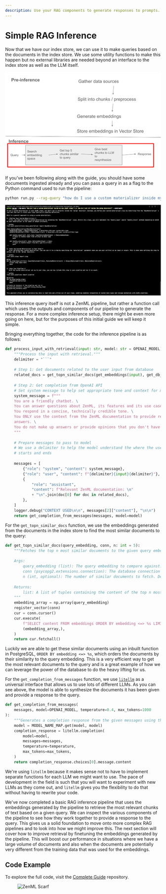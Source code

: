```yaml
---
description: Use your RAG components to generate responses to prompts.
---
```


# Simple RAG Inference

Now that we have our index store, we can use it to make queries based on the
documents in the index store. We use some utility functions to make this happen
but no external libraries are needed beyond an interface to the index store as
well as the LLM itself.

![](/docs/book/.gitbook/assets/rag-stage-4.png)

If you've been following along with the guide, you should have some documents
ingested already and you can pass a query in as a flag to the Python command
used to run the pipeline:

```bash
python run.py --rag-query "how do I use a custom materializer inside my own zenml steps? i.e. how do I set it? inside the @step decorator?" --model=gpt4
```

![](/docs/book/.gitbook/assets/rag-inference.png)

This inference query itself is not a ZenML pipeline, but rather a function call
which uses the outputs and components of our pipeline to generate the response.
For a more complex inference setup, there might be even more going on here, but
for the purposes of this initial guide we will keep it simple.

Bringing everything together, the code for the inference pipeline is as follows:

```python
def process_input_with_retrieval(input: str, model: str = OPENAI_MODEL) -> str:
    """Process the input with retrieval."""
    delimiter = "```"

    # Step 1: Get documents related to the user input from database
    related_docs = get_topn_similar_docs(get_embeddings(input), get_db_conn())

    # Step 2: Get completion from OpenAI API
    # Set system message to help set appropriate tone and context for model
    system_message = f"""
    You are a friendly chatbot. \
    You can answer questions about ZenML, its features and its use cases. \
    You respond in a concise, technically credible tone. \
    You ONLY use the context from the ZenML documentation to provide relevant
    answers. \
    You do not make up answers or provide opinions that you don't have information to support. \
    """

    # Prepare messages to pass to model
    # We use a delimiter to help the model understand the where the user_input
    # starts and ends

    messages = [
        {"role": "system", "content": system_message},
        {"role": "user", "content": f"{delimiter}{input}{delimiter}"},
        {
            "role": "assistant",
            "content": f"Relevant ZenML documentation: \n"
            + "\n".join(doc[0] for doc in related_docs),
        },
    ]
    logger.debug("CONTEXT USED\n\n", messages[2]["content"], "\n\n")
    return get_completion_from_messages(messages, model=model)
```

For the `get_topn_similar_docs` function, we use the embeddings generated from
the documents in the index store to find the most similar documents to the
query:

```python
def get_topn_similar_docs(query_embedding, conn, n: int = 5):
    """Fetches the top n most similar documents to the given query embedding from the database.

    Args:
        query_embedding (list): The query embedding to compare against.
        conn (psycopg2.extensions.connection): The database connection object.
        n (int, optional): The number of similar documents to fetch. Defaults to 5.

    Returns:
        list: A list of tuples containing the content of the top n most similar documents.
    """
    embedding_array = np.array(query_embedding)
    register_vector(conn)
    cur = conn.cursor()
    cur.execute(
        f"SELECT content FROM embeddings ORDER BY embedding <=> %s LIMIT {n}",
        (embedding_array,),
    )
    return cur.fetchall()
```

Luckily we are able to get these similar documents using an inbuilt function in
PostgreSQL, `ORDER BY embedding <=> %s`, which orders the documents by their
similarity to the query embedding. This is a very efficient way to get the most
relevant documents to the query and is a great example of how we can leverage
the power of the database to do the heavy lifting for us.

For the `get_completion_from_messages` function, we use
[`litellm`](https://github.com/BerriAI/litellm) as a universal interface that
allows us to use lots of different LLMs. As you can see above, the model is able
to synthesize the documents it has been given and provide a response to the
query.

```python
def get_completion_from_messages(
    messages, model=OPENAI_MODEL, temperature=0.4, max_tokens=1000
):
    """Generates a completion response from the given messages using the specified model."""
    model = MODEL_NAME_MAP.get(model, model)
    completion_response = litellm.completion(
        model=model,
        messages=messages,
        temperature=temperature,
        max_tokens=max_tokens,
    )
    return completion_response.choices[0].message.content
```

We're using `litellm` because it makes sense not to have to implement separate
functions for each LLM we might want to use. The pace of development in the
field is such that you will want to experiment with new LLMs as they come out,
and `litellm` gives you the flexibility to do that without having to rewrite
your code.

We've now completed a basic RAG inference pipeline that uses the embeddings
generated by the pipeline to retrieve the most relevant chunks of text based on
a given query. We can inspect the various components of the pipeline to see how
they work together to provide a response to the query. This gives us a solid
foundation to move onto more complex RAG pipelines and to look into how we might
improve this. The next section will cover how to improve retrieval by finetuning
the embeddings generated by the pipeline. This will boost our performance in
situations where we have a large volume of documents and also when the documents
are potentially very different from the training data that was used for the
embeddings.

## Code Example

To explore the full code, visit the [Complete Guide](https://github.com/zenml-io/zenml-projects/tree/main/llm-complete-guide) repository.

<!-- For scarf -->
<figure><img alt="ZenML Scarf" referrerpolicy="no-referrer-when-downgrade" src="https://static.scarf.sh/a.png?x-pxid=f0b4f458-0a54-4fcd-aa95-d5ee424815bc" /></figure>
